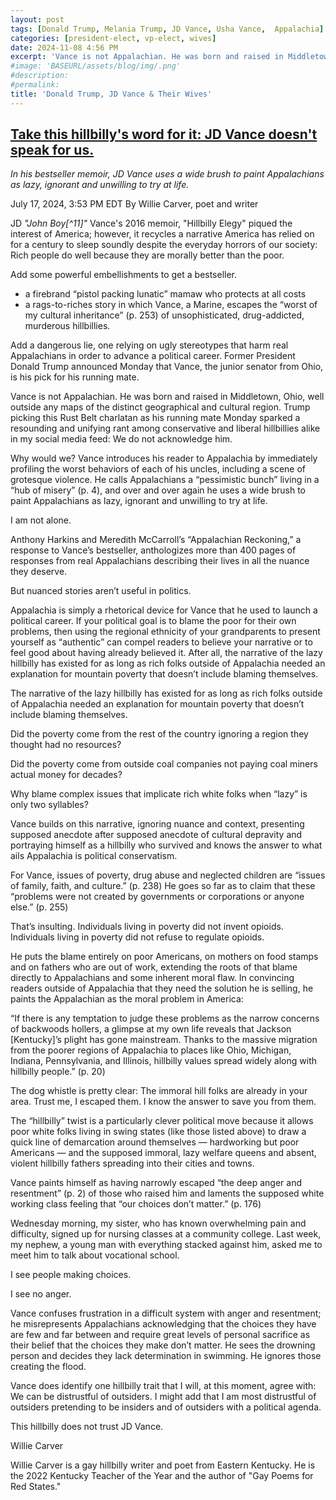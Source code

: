 ```yaml
---
layout: post
tags: [Donald Trump, Melania Trump, JD Vance, Usha Vance,  Appalachia]
categories: [president-elect, vp-elect, wives]
date: 2024-11-08 4:56 PM
excerpt: 'Vance is not Appalachian. He was born and raised in Middletown, Ohio, well outside any maps of the distinct geographical and cultural region. Trump picking this Rust Belt charlatan as his running mate Monday sparked a resounding and unifying rant among conservative and liberal hillbillies alike in my social media feed: We do not acknowledge him. – Willie Carver'
#image: 'BASEURL/assets/blog/img/.png'
#description:
#permalink:
title: 'Donald Trump, JD Vance & Their Wives'
---
```



## [Take this hillbilly's word for it: JD Vance doesn't speak for us.](https://www.msnbc.com/opinion/msnbc-opinion/jd-vance-hillbilly-elegy-trump-vp-appalachia-rcna162105)

*In his bestseller memoir, JD Vance uses a wide brush to paint Appalachians as lazy, ignorant and unwilling to try at life.*

July 17, 2024, 3:53 PM EDT
By Willie Carver, poet and writer

JD *"John Boy[^11]"* Vance's 2016 memoir, "Hillbilly Elegy" piqued the interest of America; however, it recycles a narrative America has relied on for a century to sleep soundly despite the everyday horrors of our society: Rich people do well because they are morally better than the poor.

Add some powerful embellishments to get a bestseller.

- a firebrand “pistol packing lunatic” mamaw who protects at all costs
- a rags-to-riches story in which Vance, a Marine, escapes the “worst of my cultural inheritance” (p. 253) of unsophisticated, drug-addicted, murderous hillbillies.

Add a dangerous lie, one relying on ugly stereotypes that harm real Appalachians in order to advance a political career. Former President Donald Trump announced Monday that Vance, the junior senator from Ohio, is his pick for his running mate.

Vance is not Appalachian. He was born and raised in Middletown, Ohio, well outside any maps of the distinct geographical and cultural region. Trump picking this Rust Belt charlatan as his running mate Monday sparked a resounding and unifying rant among conservative and liberal hillbillies alike in my social media feed: We do not acknowledge him.

Why would we? Vance introduces his reader to Appalachia by immediately profiling the worst behaviors of each of his uncles, including a scene of grotesque violence. He calls Appalachians a “pessimistic bunch” living in a “hub of misery” (p. 4), and over and over again he uses a wide brush to paint Appalachians as lazy, ignorant and unwilling to try at life. 

I am not alone.

Anthony Harkins and Meredith McCarroll’s “Appalachian Reckoning,” a response to Vance’s bestseller, anthologizes more than 400 pages of responses from real Appalachians describing their lives in all the nuance they deserve.

But nuanced stories aren’t useful in politics.

Appalachia is simply a rhetorical device for Vance that he used to launch a political career. If your political goal is to blame the poor for their own problems, then using the regional ethnicity of your grandparents to present yourself as “authentic” can compel readers to believe your narrative or to feel good about having already believed it. After all, the narrative of the lazy hillbilly has existed for as long as rich folks outside of Appalachia needed an explanation for mountain poverty that doesn’t include blaming themselves.

The narrative of the lazy hillbilly has existed for as long as rich folks outside of Appalachia needed an explanation for mountain poverty that doesn’t include blaming themselves.

Did the poverty come from the rest of the country ignoring a region they thought had no resources?

Did the poverty come from outside coal companies not paying coal miners actual money for decades?

Why blame complex issues that implicate rich white folks when “lazy” is only two syllables?

Vance builds on this narrative, ignoring nuance and context, presenting supposed anecdote after supposed anecdote of cultural depravity and portraying himself as a hillbilly who survived and knows the answer to what ails Appalachia is political conservatism.

For Vance, issues of poverty, drug abuse and neglected children are “issues of family, faith, and culture.” (p. 238) He goes so far as to claim that these “problems were not created by governments or corporations or anyone else.” (p. 255)

That’s insulting. Individuals living in poverty did not invent opioids. Individuals living in poverty did not refuse to regulate opioids.

He puts the blame entirely on poor Americans, on mothers on food stamps and on fathers who are out of work, extending the roots of that blame directly to Appalachians and some inherent moral flaw. In convincing readers outside of Appalachia that they need the solution he is selling, he paints the Appalachian as the moral problem in America:

“If there is any temptation to judge these problems as the narrow concerns of backwoods hollers, a glimpse at my own life reveals that Jackson [Kentucky]’s plight has gone mainstream. Thanks to the massive migration from the poorer regions of Appalachia to places like Ohio, Michigan, Indiana, Pennsylvania, and Illinois, hillbilly values spread widely along with hillbilly people.” (p. 20)

The dog whistle is pretty clear: The immoral hill folks are already in your area. Trust me, I escaped them. I know the answer to save you from them.

The “hillbilly” twist is a particularly clever political move because it allows poor white folks living in swing states (like those listed above) to draw a quick line of demarcation around themselves — hardworking but poor Americans — and the supposed immoral, lazy welfare queens and absent, violent hillbilly fathers spreading into their cities and towns.

Vance paints himself as having narrowly escaped “the deep anger and resentment” (p. 2) of those who raised him and laments the supposed white working class feeling that “our choices don’t matter.” (p. 176)

Wednesday morning, my sister, who has known overwhelming pain and difficulty, signed up for nursing classes at a community college. Last week, my nephew, a young man with everything stacked against him, asked me to meet him to talk about vocational school. 

I see people making choices.

I see no anger.

Vance confuses frustration in a difficult system with anger and resentment; he misrepresents Appalachians acknowledging that the choices they have are few and far between and require great levels of personal sacrifice as their belief that the choices they make don’t matter. He sees the drowning person and decides they lack determination in swimming. He ignores those creating the flood.

Vance does identify one hillbilly trait that I will, at this moment, agree with: We can be distrustful of outsiders. I might add that I am most distrustful of outsiders pretending to be insiders and of outsiders with a political agenda. 

This hillbilly does not trust JD Vance.

Willie Carver

Willie Carver is a gay hillbilly writer and poet from Eastern Kentucky.  He is the 2022 Kentucky Teacher of the Year and the author of "Gay Poems for Red States."



